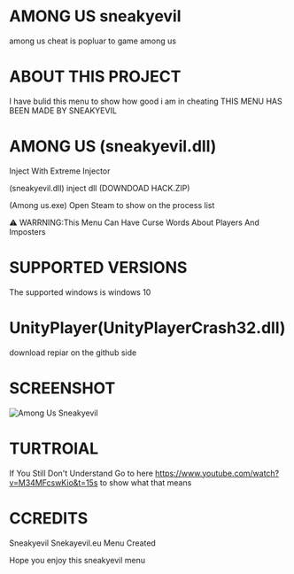# AMONG US sneakyevil
among us cheat is popluar to game among us

# ABOUT THIS PROJECT
I have bulid this menu to show how good i am in cheating THIS MENU HAS BEEN MADE BY SNEAKYEVIL

# AMONG US (sneakyevil.dll)
Inject With Extreme Injector

(sneakyevil.dll) inject dll (DOWNDOAD HACK.ZIP)

(Among us.exe) Open Steam to show on the process list 

⚠ WARRNING:This Menu Can Have Curse Words About Players And Imposters 

# SUPPORTED VERSIONS
The supported windows is windows 10

# UnityPlayer(UnityPlayerCrash32.dll)
download repiar on the github side 



# SCREENSHOT
![Among Us Sneakyevil](https://user-images.githubusercontent.com/87953779/126917691-074916e2-7657-467b-be55-3d755ad21026.PNG)

# TURTROIAL
If You Still Don't Understand Go to here https://www.youtube.com/watch?v=M34MFcswKio&t=15s to show what that means 

# CCREDITS
Sneakyevil
Snekayevil.eu 
Menu Created

Hope you enjoy this sneakyevil menu 

